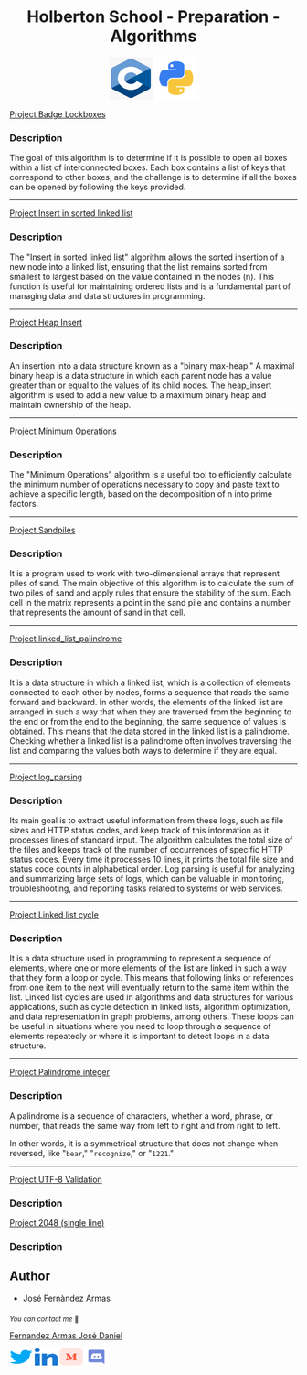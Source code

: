 <h1 align="center">Holberton School - Preparation - Algorithms</h1>

<p align="center">
	<img width="75" height="75" src="./images/c.webp" alt="C Logo">
	<img width="75" height="75" src="./images/python.png" alt="Python Logo">
</p>


[Project Badge Lockboxes](./lockboxes/)
### Description
The goal of this algorithm is to determine if it is possible to open all boxes within a list of interconnected boxes. Each box contains a list of keys that correspond to other boxes, and the challenge is to determine if all the boxes can be opened by following the keys provided.

---
[Project Insert in sorted linked list](./insert_in_sorted_linked_list/)
### Description
The "Insert in sorted linked list" algorithm allows the sorted insertion of a new node into a linked list, ensuring that the list remains sorted from smallest to largest based on the value contained in the nodes (n). This function is useful for maintaining ordered lists and is a fundamental part of managing data and data structures in programming.

---
[Project Heap Insert](./heap_insert/)
### Description
An insertion into a data structure known as a "binary max-heap." A maximal binary heap is a data structure in which each parent node has a value greater than or equal to the values of its child nodes. The heap_insert algorithm is used to add a new value to a maximum binary heap and maintain ownership of the heap.

---
[Project Minimum Operations](./minimum_operations/)
### Description
The "Minimum Operations" algorithm is a useful tool to efficiently calculate the minimum number of operations necessary to copy and paste text to achieve a specific length, based on the decomposition of n into prime factors.

---
[Project Sandpiles](./sandpiles/)

### Description
It is a program used to work with two-dimensional arrays that represent piles of sand. The main objective of this algorithm is to calculate the sum of two piles of sand and apply rules that ensure the stability of the sum. Each cell in the matrix represents a point in the sand pile and contains a number that represents the amount of sand in that cell.

---
[Project linked_list_palindrome](./linked_list_palindrome/)

### Description
It is a data structure in which a linked list, which is a collection of elements connected to each other by nodes, forms a sequence that reads the same forward and backward. In other words, the elements of the linked list are arranged in such a way that when they are traversed from the beginning to the end or from the end to the beginning, the same sequence of values is obtained. This means that the data stored in the linked list is a palindrome. Checking whether a linked list is a palindrome often involves traversing the list and comparing the values both ways to determine if they are equal.

---
[Project log_parsing](./log_parsing/)

### Description
Its main goal is to extract useful information from these logs, such as file sizes and HTTP status codes, and keep track of this information as it processes lines of standard input. The algorithm calculates the total size of the files and keeps track of the number of occurrences of specific HTTP status codes. Every time it processes 10 lines, it prints the total file size and status code counts in alphabetical order. Log parsing is useful for analyzing and summarizing large sets of logs, which can be valuable in monitoring, troubleshooting, and reporting tasks related to systems or web services.

---
[Project Linked list cycle](./linked_list_cycle/)

### Description
It is a data structure used in programming to represent a sequence of elements, where one or more elements of the list are linked in such a way that they form a loop or cycle. This means that following links or references from one item to the next will eventually return to the same item within the list. Linked list cycles are used in algorithms and data structures for various applications, such as cycle detection in linked lists, algorithm optimization, and data representation in graph problems, among others. These loops can be useful in situations where you need to loop through a sequence of elements repeatedly or where it is important to detect loops in a data structure.

---

[Project Palindrome integer](./palindrome_integer/)

### Description
A palindrome is a sequence of characters, whether a word, phrase, or number, that reads the same way from left to right and from right to left.

In other words, it is a symmetrical structure that does not change when reversed, like "`bear`," "`recognize`," or "`1221`."

---

[Project UTF-8 Validation](./utf8_validation/)

### Description


[Project 2048 (single line)](./slide_line/)

### Description




## Author

* José Fernàndez Armas

<sub>_You can contact me_ 📩

[Fernandez Armas José Daniel](https://github.com/crasride)

<p align="left">
<a href="https://twitter.com/JosFern35900656" target="blank"><img align="center" src="./images/twitter.svg" alt="crasride" height="30" width="40" /></a>
<a href="https://www.linkedin.com/in/jd-fernandez/" target="blank"><img align="center" src="./images/linked-in-alt.svg" alt="crasride" height="30" width="40" /></a>
<a href="https://medium.com/@4990" target="blank"><img align="center" src="./images/medium.svg" alt="@crasride" height="30" width="40" /></a>
<a href="https://discord.gg/José Fernandez Armas#7992" target="blank"><img align="center" src="./images/discord.svg" alt="crasride" height="30" width="40" /></a>
</p>
